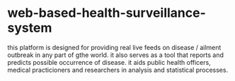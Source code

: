 # web-based-health-surveillance-system
this platform is designed for providing real live feeds on disease / ailment outbreak in any part of gthe world. it also serves as a tool that reports and predicts possible occurrence of disease.
it aids public health officers, medical practicioners and researchers in analysis and statistical processes.
